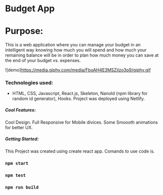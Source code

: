 # Budget App
# Purpose:

This is a web application where you can manage your budget in an intelligent way knowing how much you will spend and how much your remaining balance will be in order to plan how much money you can save at the end of your budget vs. expenses.

![demo]https://media.giphy.com/media/FboAH4E3MSZilzo3p9/giphy.gif

### Technologies used:
- HTML, CSS, Javascript, React.js, Skeleton, NanoId (npm library for random id generator), Hooks. Project was deployed using Netlify.

##### Cool Features:

Cool Design.
Full Responsive for Mobile divices.
Some Smoooth animations for better UX.

##### Getting Started:

This Project was created using create react app. Comands to use code is.

### `npm start`
### `npm test`
### `npm run build`
